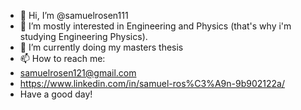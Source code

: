 - 👋 Hi, I’m @samuelrosen111
- 👀 I’m mostly interested in Engineering and Physics (that's why i'm studying Engineering Physics).
- 🌱 I’m currently doing my masters thesis 
- 📫 How to reach me:
-  samuelrosen121@gmail.com
-  https://www.linkedin.com/in/samuel-ros%C3%A9n-9b902122a/
-  Have a good day!

<!---
samuelrosen111/samuelrosen111 is a ✨ special ✨ repository because its `README.md` (this file) appears on your GitHub profile.
You can click the Preview link to take a look at your changes.
--->
